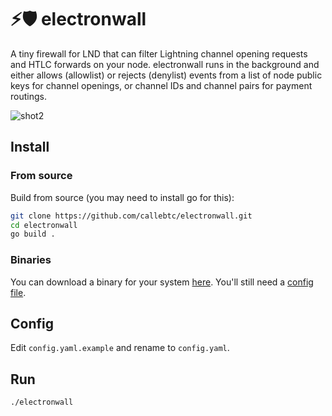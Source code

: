 # ⚡️🛡 electronwall
A tiny firewall for LND that can filter Lightning channel opening requests and HTLC forwards on your node. electronwall runs in the background and either allows (allowlist) or rejects (denylist) events from a list of node public keys for channel openings, or channel IDs and channel pairs for payment routings.

![shot2](https://user-images.githubusercontent.com/93376500/178112763-6dea7311-c499-49a2-97f8-bbefc5b8481d.png)

## Install

### From source
Build from source (you may need to install go for this):

```bash
git clone https://github.com/callebtc/electronwall.git
cd electronwall
go build .
```

### Binaries

You can download a binary for your system [here](https://github.com/callebtc/electronwall/releases). You'll still need a [config file](https://github.com/callebtc/electronwall/blob/main/config.yaml.example).

## Config
Edit `config.yaml.example` and rename to `config.yaml`.

## Run

```bash
./electronwall
```
